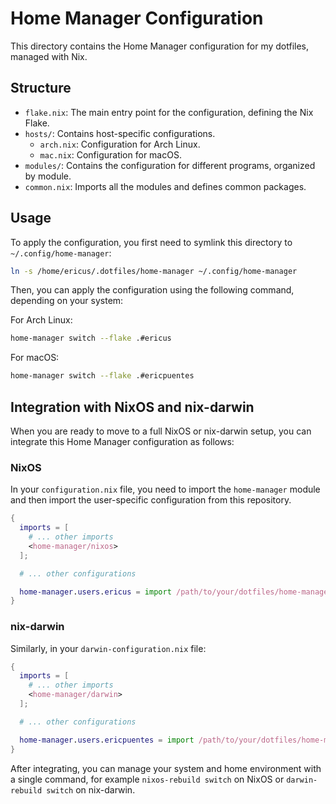 
# Home Manager Configuration

This directory contains the Home Manager configuration for my dotfiles, managed with Nix.

## Structure

- `flake.nix`: The main entry point for the configuration, defining the Nix Flake.
- `hosts/`: Contains host-specific configurations.
  - `arch.nix`: Configuration for Arch Linux.
  - `mac.nix`: Configuration for macOS.
- `modules/`: Contains the configuration for different programs, organized by module.
- `common.nix`: Imports all the modules and defines common packages.

## Usage

To apply the configuration, you first need to symlink this directory to `~/.config/home-manager`:

```bash
ln -s /home/ericus/.dotfiles/home-manager ~/.config/home-manager
```

Then, you can apply the configuration using the following command, depending on your system:

For Arch Linux:

```bash
home-manager switch --flake .#ericus
```

For macOS:

```bash
home-manager switch --flake .#ericpuentes
```

## Integration with NixOS and nix-darwin

When you are ready to move to a full NixOS or nix-darwin setup, you can integrate this Home Manager configuration as follows:

### NixOS

In your `configuration.nix` file, you need to import the `home-manager` module and then import the user-specific configuration from this repository.

```nix
{
  imports = [
    # ... other imports
    <home-manager/nixos>
  ];

  # ... other configurations

  home-manager.users.ericus = import /path/to/your/dotfiles/home-manager/hosts/arch.nix;
}
```

### nix-darwin

Similarly, in your `darwin-configuration.nix` file:

```nix
{
  imports = [
    # ... other imports
    <home-manager/darwin>
  ];

  # ... other configurations

  home-manager.users.ericpuentes = import /path/to/your/dotfiles/home-manager/hosts/mac.nix;
}
```

After integrating, you can manage your system and home environment with a single command, for example `nixos-rebuild switch` on NixOS or `darwin-rebuild switch` on nix-darwin.

